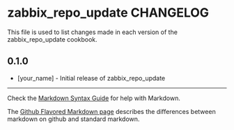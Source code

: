 zabbix_repo_update CHANGELOG
============================

This file is used to list changes made in each version of the zabbix_repo_update cookbook.

0.1.0
-----
- [your_name] - Initial release of zabbix_repo_update

- - -
Check the [Markdown Syntax Guide](http://daringfireball.net/projects/markdown/syntax) for help with Markdown.

The [Github Flavored Markdown page](http://github.github.com/github-flavored-markdown/) describes the differences between markdown on github and standard markdown.
